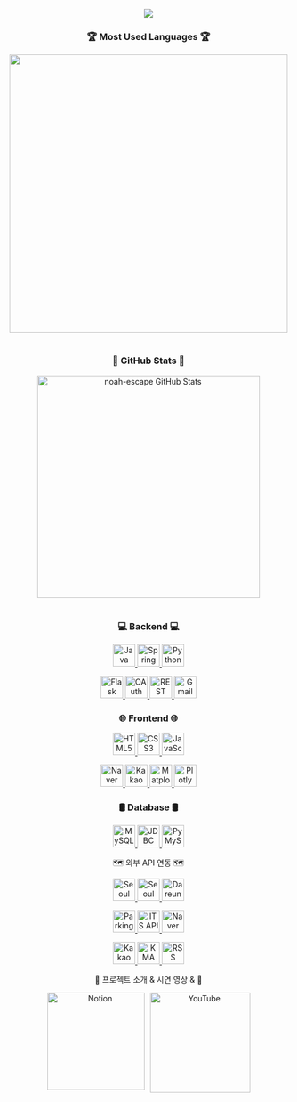 <p align="center">
  <img src="https://capsule-render.vercel.app/api?type=waving&color=gradient&height=300&section=header&text=풀스택%20웹%20개발자&fontSize=60&fontAlignY=40&desc=%20실시간%20교통정보%20서비스%20제작&descAlignY=65&descFontSize=45&animation=fadeIn" />
</p>

<h3 align="center">🏆 Most Used Languages 🏆</h3>
<div align="center">
  <!-- ex: GitHub readme stats 언어 비율 카드 (옵션) -->
  <div style="display: flex; flex-wrap: wrap; justify-content: center; gap: 20px; max-width: 400px; margin: 0 auto;">
  <div style="flex: 1 1 500; max-width: 500px;">
  <img src="https://github-readme-stats.vercel.app/api/top-langs/?username=Hoooouuuuu&repo=trafficRoad&layout=compact&theme=github_dark" style="width: 500px; height: auto; display: block;" />
  </div>
</div>
  
<br/>

<h3 align="center">👥 GitHub Stats 👥</h3>
<p align="center" style="margin: 0 0 0 0;">
  <a href="https://github.com/noah-escape" target="_blank" rel="noopener noreferrer" style="display: inline-block;">
    <img src="https://github-readme-stats.vercel.app/api?username=noah-escape&show_icons=true&theme=radical" alt="noah-escape GitHub Stats" width="400" />
  </a>
</p>
<br/>

<h3 align="center">💻 Backend 💻</h3>
<p align="center">
  <a href="https://www.java.com/" target="_blank" rel="noopener noreferrer">
    <img src="https://img.shields.io/badge/Java-007396?style=for-the-badge&logo=java&logoColor=white" alt="Java" height="40" />
  </a>
  <a href="https://spring.io/projects/spring-boot" target="_blank" rel="noopener noreferrer">
    <img src="https://img.shields.io/badge/Spring_Boot-6DB33F?style=for-the-badge&logo=spring&logoColor=white" alt="Spring Boot" height="40" />
  </a>
  <a href="https://www.python.org/" target="_blank" rel="noopener noreferrer">
    <img src="https://img.shields.io/badge/Python-3776AB?style=for-the-badge&logo=python&logoColor=white" alt="Python" height="40" />
  </a>
</p>
<p align="center">
  <a href="https://flask.palletsprojects.com/" target="_blank" rel="noopener noreferrer">
    <img src="https://img.shields.io/badge/Flask-000000?style=for-the-badge&logo=flask&logoColor=white" alt="Flask" height="40" />
  </a>
  <a href="https://oauth.net/" target="_blank" rel="noopener noreferrer">
    <img src="https://img.shields.io/badge/OAuth-000000?style=for-the-badge&logo=oauth&logoColor=white" alt="OAuth" height="40" />
  </a>
  <a href="https://restfulapi.net/" target="_blank" rel="noopener noreferrer">
    <img src="https://img.shields.io/badge/REST_API-61DAFB?style=for-the-badge&logo=rest&logoColor=black" alt="REST API" height="40" />
  </a>
  <a href="https://mail.google.com/" target="_blank" rel="noopener noreferrer">
    <img src="https://img.shields.io/badge/Gmail-D14836?style=for-the-badge&logo=gmail&logoColor=white" alt="Gmail" height="40" />
  </a>
</p>
    
<h3 align="center">🌐 Frontend 🌐</h3>
<p align="center">
  <a href="https://developer.mozilla.org/en-US/docs/Web/HTML" target="_blank" rel="noopener noreferrer">
    <img src="https://img.shields.io/badge/HTML5-E34F26?style=for-the-badge&logo=html5&logoColor=white" alt="HTML5" height="40" />
  </a>
  <a href="https://developer.mozilla.org/en-US/docs/Web/CSS" target="_blank" rel="noopener noreferrer">
    <img src="https://img.shields.io/badge/CSS3-1572B6?style=for-the-badge&logo=css3&logoColor=white" alt="CSS3" height="40" />
  </a>
  <a href="https://developer.mozilla.org/en-US/docs/Web/JavaScript" target="_blank" rel="noopener noreferrer">
    <img src="https://img.shields.io/badge/JavaScript-F7DF1E?style=for-the-badge&logo=javascript&logoColor=black" alt="JavaScript" height="40" />
  </a>
</p>
<p align="center">
  <a href="https://navermaps.github.io/" target="_blank" rel="noopener noreferrer">
    <img src="https://img.shields.io/badge/Naver_Maps-03C75A?style=for-the-badge&logo=naver&logoColor=white" alt="Naver Maps" height="40" />
  </a>
  <a href="https://apis.map.kakao.com/" target="_blank" rel="noopener noreferrer">
    <img src="https://img.shields.io/badge/Kakao_Map-FFCD00?style=for-the-badge&logo=kakaotalk&logoColor=black" alt="Kakao Map" height="40" />
  </a>
  <a href="https://matplotlib.org/" target="_blank" rel="noopener noreferrer">
    <img src="https://img.shields.io/badge/Matplotlib-11557C?style=for-the-badge&logo=python&logoColor=white" alt="Matplotlib" height="40" />
  </a>
  <a href="https://plotly.com/javascript/" target="_blank" rel="noopener noreferrer">
    <img src="https://img.shields.io/badge/Plotly-3F4F75?style=for-the-badge&logo=plotly&logoColor=white" alt="Plotly" height="40" />
  </a>
</p>

<h3 align="center">🛢️ Database 🛢️</h3>
<p align="center">
  <a href="https://www.mysql.com/" target="_blank" rel="noopener noreferrer">
    <img src="https://img.shields.io/badge/MySQL-4479A1?style=for-the-badge&logo=mysql&logoColor=white" alt="MySQL" height="40" />
  </a>
  <a href="https://docs.oracle.com/javase/8/docs/technotes/guides/jdbc/" target="_blank" rel="noopener noreferrer">
    <img src="https://img.shields.io/badge/JDBC-007396?style=for-the-badge&logo=java&logoColor=white" alt="JDBC" height="40" />
  </a>
  <a href="https://pymysql.readthedocs.io/en/latest/" target="_blank" rel="noopener noreferrer">
    <img src="https://img.shields.io/badge/PyMySQL-3776AB?style=for-the-badge&logo=python&logoColor=white" alt="PyMySQL" height="40" />
  </a>
</p>
    

<p align="center">🗺️ 외부 API 연동 🗺️</h3>
<p align="center">
  <a href="https://data.seoul.go.kr/" target="_blank" rel="noopener noreferrer">
    <img src="https://img.shields.io/badge/Seoul_Bus-0099FF?style=for-the-badge&logo=bus&logoColor=white" alt="Seoul Bus" height="40" />
  </a>
  <a href="https://data.seoul.go.kr/" target="_blank" rel="noopener noreferrer">
    <img src="https://img.shields.io/badge/Seoul_Subway-FFD400?style=for-the-badge&logo=subway&logoColor=black" alt="Seoul Subway" height="40" />
  </a>
  <a href="https://www.bikeseoul.com/" target="_blank" rel="noopener noreferrer">
    <img src="https://img.shields.io/badge/Dareungi_Bike-7BC043?style=for-the-badge&logo=bicycle&logoColor=white" alt="Dareungi Bike" height="40" />
  </a>
</p>
<p align="center">
  <a href="#" target="_blank" rel="noopener noreferrer">
    <img src="https://img.shields.io/badge/Parking_API-008080?style=for-the-badge&logo=parking&logoColor=white" alt="Parking API" height="40" />
  </a>
  <a href="#" target="_blank" rel="noopener noreferrer">
    <img src="https://img.shields.io/badge/ITS_API-FF6F61?style=for-the-badge&logo=car&logoColor=white" alt="ITS API" height="40" />
  </a>
  <a href="https://navermaps.github.io/" target="_blank" rel="noopener noreferrer">
    <img src="https://img.shields.io/badge/Naver_Maps-03C75A?style=for-the-badge&logo=naver&logoColor=white" alt="Naver Maps" height="40" />
  </a>
</p>
<p align="center">
  <a href="https://apis.map.kakao.com/" target="_blank" rel="noopener noreferrer">
    <img src="https://img.shields.io/badge/Kakao_Maps-FFCD00?style=for-the-badge&logo=kakaotalk&logoColor=black" alt="Kakao Maps" height="40" />
  </a>
  <a href="https://www.kma.go.kr/" target="_blank" rel="noopener noreferrer">
    <img src="https://img.shields.io/badge/KMA_Weather-004D99?style=for-the-badge&logo=weather&logoColor=white" alt="KMA Weather" height="40" />
  </a>
  <a href="#" target="_blank" rel="noopener noreferrer">
    <img src="https://img.shields.io/badge/RSS_News-FF6600?style=for-the-badge&logo=rss&logoColor=white" alt="RSS News" height="40" />
  </a>
</p>

<p align="center">🎤 프로젝트 소개 & 시연 영상 & 🎥</h3>
<div align="center" style="display: flex; justify-content: center; gap: 10px;">
  <a href="https://screeching-honesty-e2e.notion.site/ON-ROAD-20dd183a8d3e8030b26ff596d63e44b8" target="_blank" rel="noopener noreferrer">
    <img src="https://img.shields.io/badge/Notion-000000?style=for-the-badge&logo=notion&logoColor=white" alt="Notion" width="175" />
  </a>
  <a href="https://www.youtube.com/watch?v=XCrXzT-H2WQ&feature=youtu.be" target="_blank" rel="noopener noreferrer">
    <img src="https://img.shields.io/badge/YouTube-FF0000?style=flat-square&logo=youtube&logoColor=white" alt="YouTube" width="180" />
  </a>
</div>
